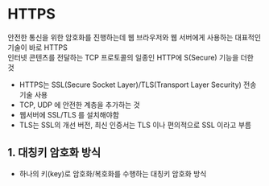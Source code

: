 # HTTPS
안전한 통신을 위한 암호화를 진행하는데 웹 브라우저와 웹 서버에게 사용하는 대표적인 기술이 바로 HTTPS     
인터넷 콘텐츠를 전달하는 TCP 프로토콜의 일종인 HTTP에 S(Secure) 기능을 더한 것
- HTTPS는 SSL(Secure Socket Layer)/TLS(Transport Layer Security) 전송 기술 사용
- TCP, UDP 에 안전한 계층을 추가하는 것
- 웹서버에 SSL/TLS 를 설치해야함
- TLS는 SSL의 개선 버전, 최신 인증서는 TLS 이나 편의적으로 SSL 이라고 부름

## 1. 대칭키 암호화 방식
- 하나의 키(key)로 암호화/복호화를 수행하는 대칭키 암호화 방식